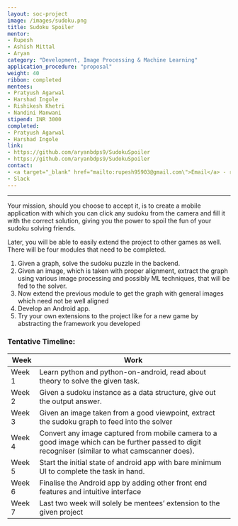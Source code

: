 ```yaml
---
layout: soc-project
image: /images/sudoku.png
title: Sudoku Spoiler
mentor: 
- Rupesh
- Ashish Mittal 
- Aryan 
category: "Development, Image Processing & Machine Learning"
application_procedure: "proposal"
weight: 40
ribbon: completed
mentees: 
- Pratyush Agarwal
- Harshad Ingole
- Rishikesh Khetri
- Nandini Manwani
stipend: INR 3000
completed:
- Pratyush Agarwal
- Harshad Ingole
link:
- https://github.com/aryanbdps9/SudokuSpoiler
- https://github.com/aryanbdps9/SudokuSpoiler
contact: 
- <a target="_blank" href="mailto:rupesh95903@gmail.com\">Email</a> - rupesh95903@gmail.com
- Slack
---
```


---

Your mission, should you choose to accept it, is to create a mobile application with which you can click any sudoku from the camera and fill it with the correct solution, giving you the power to spoil the fun of your sudoku solving friends. 

<!--break-->

Later, you will be able to easily extend the project to other games as well.
There will be four modules that need to be completed.
1) Given a graph, solve the sudoku puzzle in the backend.
2) Given an image, which is taken with proper alignment, extract the graph using various image processing and possibly ML techniques, that will be fed to the solver.
3) Now extend the previous module to get the graph with general images which need not be well aligned
4) Develop an Android app.
5) Try your own extensions to the project like for a new game by abstracting the framework you developed

<!--break-->

### Tentative Timeline:

|Week | Work |
|--- | --- |
| Week 1 | Learn python and python-on-android, read about theory to solve the given task. |
| Week 2 |  Given a sudoku instance as a data structure, give out the output answer.  |
| Week 3 |  Given an image taken from a good viewpoint, extract the sudoku graph to feed into the solver |
| Week 4 | Convert any image captured from mobile camera to a good image which can be further passed to digit recogniser (similar to what camscanner does). |
| Week 5 | Start the initial state of android app with bare minimum UI to complete the task in hand. |
| Week 6 | Finalise the Android app by adding other front end features and intuitive interface |
| Week 7 | Last two week will solely be mentees’ extension to the given project |


